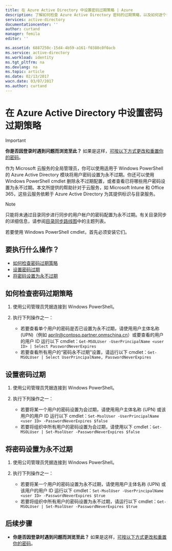 ```yaml
---
title: 在 Azure Active Directory 中设置密码过期策略 | Azure
description: 了解如何检查 Azure Active Directory 密码的过期策略，以及如何逐个或批量更改用户密码过期策略
services: active-directory
documentationcenter: ''
author: curtand
manager: femila
editor: ''

ms.assetid: 6887250c-15d4-4b59-a161-f0380c0f0acb
ms.service: active-directory
ms.workload: identity
ms.tgt_pltfrm: na
ms.devlang: na
ms.topic: article
ms.date: 02/13/2017
wacn.date: 03/07/2017
ms.author: curtand
---
```


# 在 Azure Active Directory 中设置密码过期策略
> [!IMPORTANT]
**你是否因登录时遇到问题而浏览至此？** 如果是这样，[可按以下方式更改和重置你的密码](./active-directory-passwords-update-your-own-password.md)。
>
>

作为 Microsoft 云服务的全局管理员，你可以使用适用于 Windows PowerShell 的 Azure Active Directory 模块将用户密码设置为永不过期。你还可以使用 Windows PowerShell cmdlet 删除永不过期配置，或者查看已将哪些用户密码设置为永不过期。本文所提供的帮助针对于云服务，如 Microsoft Intune 和 Office 365，这些云服务依赖于 Azure Active Directory 为其提供标识与目录服务。

> [!NOTE]
只能将未通过目录同步进行同步的用户帐户的密码配置为永不过期。有关目录同步的详细信息，请参阅[目录同步路线图](./active-directory-aadconnect.md)中的主题列表。
>
>

若要使用 Windows PowerShell cmdlet，首先必须安装它们。

## 要执行什么操作？
- [如何检查密码过期策略](#how-to-check-expiration-policy-for-a-password)
- [设置密码过期](#set-a-password-to-expire)
- [将密码设置为永不过期](#set-a-password-to-never-expire)

## <a name="how-to-check-expiration-policy-for-a-password"></a>如何检查密码过期策略
1. 使用公司管理员凭据连接到 Windows PowerShell。
2. 执行下列操作之一：

   - 若要查看单个用户的密码是否已设置为永不过期，请使用用户主体名称 (UPN)（例如 aprilr@contoso.partner.onmschina.cn）或要查看的用户的用户 ID 运行以下 cmdlet：`Get-MSOLUser -UserPrincipalName <user ID> | Select PasswordNeverExpires`
   - 若要查看所有用户的“密码永不过期”设置，请运行以下 cmdlet：`Get-MSOLUser | Select UserPrincipalName, PasswordNeverExpires`

## <a name="set-a-password-to-expire"></a>设置密码过期
1. 使用公司管理员凭据连接到 Windows PowerShell。
2. 执行下列操作之一：

   - 若要将某一个用户的密码设置为会过期，请使用用户主体名称 (UPN) 或该用户的用户 ID 运行以下 cmdlet：`Set-MsolUser -UserPrincipalName <user ID> -PasswordNeverExpires $false`
   - 若要将组织中所有用户的密码设置为会过期，请使用以下 cmdlet：`Get-MSOLUser | Set-MsolUser -PasswordNeverExpires $false`

## <a name="set-a-password-to-never-expire"></a>将密码设置为永不过期
1. 使用公司管理员凭据连接到 Windows PowerShell。
2. 执行下列操作之一：

   - 若要将某一个用户的密码设置为永不过期，请使用用户主体名称 (UPN) 或该用户的用户 ID 运行以下 cmdlet：`Set-MsolUser -UserPrincipalName <user ID> -PasswordNeverExpires $true`
   - 若要将组织中所有用户的密码设置为永不过期，请运行以下 cmdlet：`Get-MSOLUser | Set-MsolUser -PasswordNeverExpires $true`

## 后续步骤
- **你是否因登录时遇到问题而浏览至此？** 如果是这样，[可按以下方式更改和重置你的密码](./active-directory-passwords-update-your-own-password.md)。

<!---HONumber=Mooncake_0227_2017-->
<!---Update_Description: wording update -->